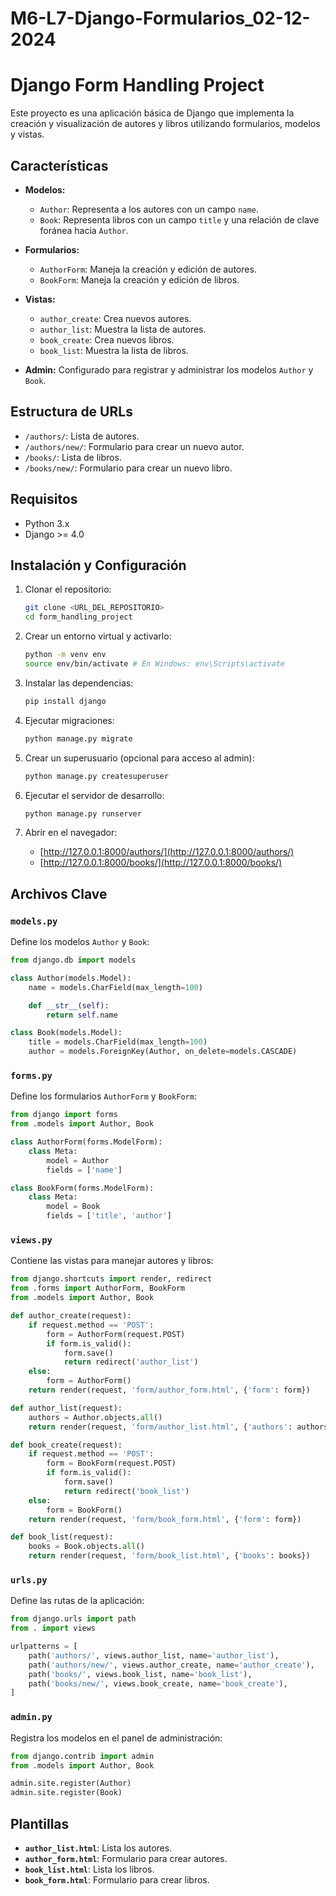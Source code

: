 # M6-L7-Django-Formularios_02-12-2024

# Django Form Handling Project

Este proyecto es una aplicación básica de Django que implementa la creación y visualización de autores y libros utilizando formularios, modelos y vistas.

## Características

- **Modelos:** 
  - `Author`: Representa a los autores con un campo `name`.
  - `Book`: Representa libros con un campo `title` y una relación de clave foránea hacia `Author`.

- **Formularios:** 
  - `AuthorForm`: Maneja la creación y edición de autores.
  - `BookForm`: Maneja la creación y edición de libros.

- **Vistas:** 
  - `author_create`: Crea nuevos autores.
  - `author_list`: Muestra la lista de autores.
  - `book_create`: Crea nuevos libros.
  - `book_list`: Muestra la lista de libros.

- **Admin:** Configurado para registrar y administrar los modelos `Author` y `Book`.

## Estructura de URLs

- `/authors/`: Lista de autores.
- `/authors/new/`: Formulario para crear un nuevo autor.
- `/books/`: Lista de libros.
- `/books/new/`: Formulario para crear un nuevo libro.

## Requisitos

- Python 3.x
- Django >= 4.0

## Instalación y Configuración

1. Clonar el repositorio:
   ```bash
   git clone <URL_DEL_REPOSITORIO>
   cd form_handling_project
   ```

2. Crear un entorno virtual y activarlo:
   ```bash
   python -m venv env
   source env/bin/activate # En Windows: env\Scripts\activate
   ```

3. Instalar las dependencias:
   ```bash
   pip install django
   ```

4. Ejecutar migraciones:
   ```bash
   python manage.py migrate
   ```

5. Crear un superusuario (opcional para acceso al admin):
   ```bash
   python manage.py createsuperuser
   ```

6. Ejecutar el servidor de desarrollo:
   ```bash
   python manage.py runserver
   ```

7. Abrir en el navegador:
   - [http://127.0.0.1:8000/authors/](http://127.0.0.1:8000/authors/)
   - [http://127.0.0.1:8000/books/](http://127.0.0.1:8000/books/)

## Archivos Clave

### **`models.py`**
Define los modelos `Author` y `Book`:

```python
from django.db import models

class Author(models.Model):
    name = models.CharField(max_length=100)

    def __str__(self):
        return self.name

class Book(models.Model):
    title = models.CharField(max_length=100)
    author = models.ForeignKey(Author, on_delete=models.CASCADE)
```

### **`forms.py`**
Define los formularios `AuthorForm` y `BookForm`:

```python
from django import forms
from .models import Author, Book

class AuthorForm(forms.ModelForm):
    class Meta:
        model = Author
        fields = ['name']

class BookForm(forms.ModelForm):
    class Meta:
        model = Book
        fields = ['title', 'author']
```

### **`views.py`**
Contiene las vistas para manejar autores y libros:

```python
from django.shortcuts import render, redirect
from .forms import AuthorForm, BookForm
from .models import Author, Book

def author_create(request):
    if request.method == 'POST':
        form = AuthorForm(request.POST)
        if form.is_valid():
            form.save()
            return redirect('author_list')
    else:
        form = AuthorForm()
    return render(request, 'form/author_form.html', {'form': form})

def author_list(request):
    authors = Author.objects.all()
    return render(request, 'form/author_list.html', {'authors': authors})

def book_create(request):
    if request.method == 'POST':
        form = BookForm(request.POST)
        if form.is_valid():
            form.save()
            return redirect('book_list')
    else:
        form = BookForm()
    return render(request, 'form/book_form.html', {'form': form})

def book_list(request):
    books = Book.objects.all()
    return render(request, 'form/book_list.html', {'books': books})
```

### **`urls.py`**
Define las rutas de la aplicación:

```python
from django.urls import path
from . import views

urlpatterns = [
    path('authors/', views.author_list, name='author_list'),
    path('authors/new/', views.author_create, name='author_create'),
    path('books/', views.book_list, name='book_list'),
    path('books/new/', views.book_create, name='book_create'),
]
```

### **`admin.py`**
Registra los modelos en el panel de administración:

```python
from django.contrib import admin
from .models import Author, Book

admin.site.register(Author)
admin.site.register(Book)
```

## Plantillas

- **`author_list.html`**: Lista los autores.
- **`author_form.html`**: Formulario para crear autores.
- **`book_list.html`**: Lista los libros.
- **`book_form.html`**: Formulario para crear libros.